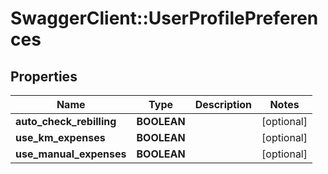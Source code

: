 # SwaggerClient::UserProfilePreferences

## Properties
Name | Type | Description | Notes
------------ | ------------- | ------------- | -------------
**auto_check_rebilling** | **BOOLEAN** |  | [optional] 
**use_km_expenses** | **BOOLEAN** |  | [optional] 
**use_manual_expenses** | **BOOLEAN** |  | [optional] 


